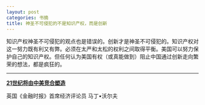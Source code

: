 ```yaml
---
layout: post
categories: 书摘
title: 神圣不可侵犯的不是知识产权，而是创新
---
```


知识产权神圣不可侵犯的观点也是错误的。创新才是神圣不可侵犯的。知识产权对这一努力既有利又有弊。必须在太严和太松的权利之间取得平衡。美国可以努力保护自己的知识产权。但任何认为美国有权（或真能做到）阻止中国通过创新走向繁荣的想法，都是疯狂的。

---

**[21世纪将由中美竞合塑造](http://www.ftchinese.com/story/001077113?full=y)**

英国《金融时报》首席经济评论员 马丁•沃尔夫